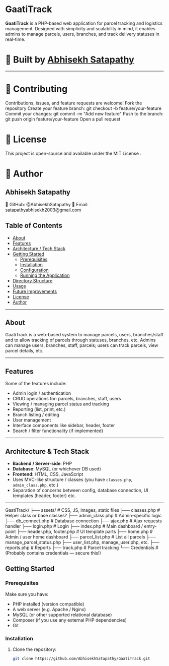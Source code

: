 # GaatiTrack

**GaatiTrack** is a PHP-based web application for parcel tracking and logistics management. Designed with simplicity and scalability in mind, it enables admins to manage parcels, users, branches, and track delivery statuses in real-time.

# 🚀 Built by [Abhisekh Satapathy](https://github.com/AbhisekhSatapathy)

---
# 🤝 Contributing
Contributions, issues, and feature requests are welcome!
Fork the repository
Create your feature branch: git checkout -b feature/your-feature
Commit your changes: git commit -m "Add new feature"
Push to the branch: git push origin feature/your-feature
Open a pull request

# 📜 License
This project is open-source and available under the MIT License
.

# 👤 Author

## Abhisekh Satapathy
🔗 GitHub: @AbhisekhSatapathy
📧 Email: satapathyabhisekh2003@gmail.com

## Table of Contents

- [About](#about)  
- [Features](#features)  
- [Architecture / Tech Stack](#architecture--tech-stack)  
- [Getting Started](#getting-started)  
  - [Prerequisites](#prerequisites)  
  - [Installation](#installation)  
  - [Configuration](#configuration)  
  - [Running the Application](#running-the-application)  
- [Directory Structure](#directory-structure)  
- [Usage](#usage)  
- [Future Improvements](#future-improvements)  
- [License](#license)  
- [Author](#author)

---

## About

GaatiTrack is a web-based system to manage parcels, users, branches/staff and to allow tracking of parcels through statuses, branches, etc. Admins can manage users, branches, staff, parcels; users can track parcels, view parcel details, etc.

---

## Features

Some of the features include:

- Admin login / authentication  
- CRUD operations for: parcels, branches, staff, users  
- Viewing / managing parcel status and tracking  
- Reporting (list, print, etc.)  
- Branch listing / editing  
- User management  
- Interface components like sidebar, header, footer  
- Search / filter functionality (if implemented)  


---

## Architecture & Tech Stack

- **Backend / Server-side**: PHP  
- **Database**: MySQL (or whichever DB used)  
- **Frontend**: HTML, CSS, JavaScript  
- Uses MVC-like structure / classes (you have `classes.php`, `admin_class.php`, etc.)  
- Separation of concerns between config, database connection, UI templates (header, footer) etc.

---

GaatiTrack/
├── assets/                # CSS, JS, images, static files
├── classes.php            # Helper class or base classes?
├── admin_class.php        # Admin-specific logic
├── db_connect.php         # Database connection
├── ajax.php               # Ajax requests handler
├── login.php              # Login
├── index.php              # Main dashboard / entry-point
├── header.php, footer.php # UI template parts
├── home.php               # Admin / user home dashboard
├── parcel_list.php        # List all parcels
├── manage_parcel_status.php
├── user_list.php, manage_user.php, etc.
├── reports.php            # Reports
├── track.php              # Parcel tracking
└── Credentials            # (Probably contains credentials — secure this!)

## Getting Started

### Prerequisites

Make sure you have:

- PHP installed (version compatible)  
- A web server (e.g. Apache / Nginx)  
- MySQL (or other supported relational database)  
- Composer (if you use any external PHP dependencies)  
- Git

### Installation

1. Clone the repository:

   ```bash
   git clone https://github.com/AbhisekhSatapathy/GaatiTrack.git
